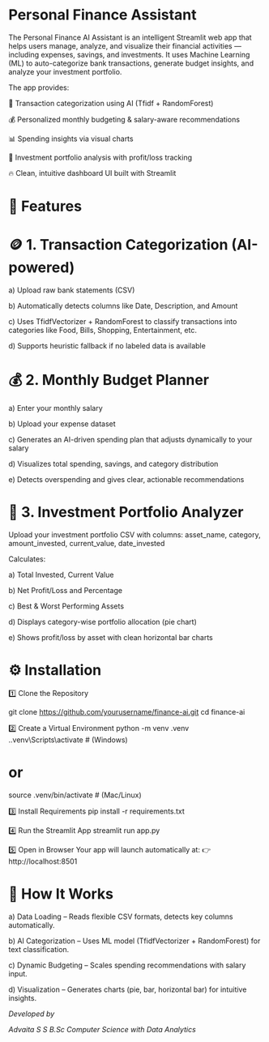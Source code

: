 # Personal Finance Assistant

The Personal Finance AI Assistant is an intelligent Streamlit web app that helps users manage, analyze, and visualize their financial activities — including expenses, savings, and investments.
It uses Machine Learning (ML) to auto-categorize bank transactions, generate budget insights, and analyze your investment portfolio.

The app provides:

🧾 Transaction categorization using AI (Tfidf + RandomForest)

💰 Personalized monthly budgeting & salary-aware recommendations

📊 Spending insights via visual charts

💼 Investment portfolio analysis with profit/loss tracking

🔥 Clean, intuitive dashboard UI built with Streamlit

# 🧩 Features

# 🪙 1. Transaction Categorization (AI-powered)

a) Upload raw bank statements (CSV)

b) Automatically detects columns like Date, Description, and Amount

c) Uses TfidfVectorizer + RandomForest to classify transactions into categories like Food, Bills, Shopping, Entertainment, etc.

d) Supports heuristic fallback if no labeled data is available

# 💰 2. Monthly Budget Planner

a) Enter your monthly salary

b) Upload your expense dataset

c) Generates an AI-driven spending plan that adjusts dynamically to your salary

d) Visualizes total spending, savings, and category distribution

e) Detects overspending and gives clear, actionable recommendations

# 💼 3. Investment Portfolio Analyzer

Upload your investment portfolio CSV with columns:
asset_name, category, amount_invested, current_value, date_invested

Calculates:

a) Total Invested, Current Value

b) Net Profit/Loss and Percentage

c) Best & Worst Performing Assets

d) Displays category-wise portfolio allocation (pie chart)

e) Shows profit/loss by asset with clean horizontal bar charts

# ⚙️ Installation

1️⃣ Clone the Repository

git clone https://github.com/yourusername/finance-ai.git
cd finance-ai

2️⃣ Create a Virtual Environment
python -m venv .venv
.\.venv\Scripts\activate   # (Windows)
# or
source .venv/bin/activate  # (Mac/Linux)

3️⃣ Install Requirements
pip install -r requirements.txt

4️⃣ Run the Streamlit App
streamlit run app.py

5️⃣ Open in Browser
Your app will launch automatically at:
👉 http://localhost:8501

# 🧮 How It Works

a) Data Loading – Reads flexible CSV formats, detects key columns automatically.

b) AI Categorization – Uses ML model (TfidfVectorizer + RandomForest) for text classification.

c) Dynamic Budgeting – Scales spending recommendations with salary input.

d) Visualization – Generates charts (pie, bar, horizontal bar) for intuitive insights.

_Developed by_

_Advaita S S_
_B.Sc Computer Science with Data Analytics_
